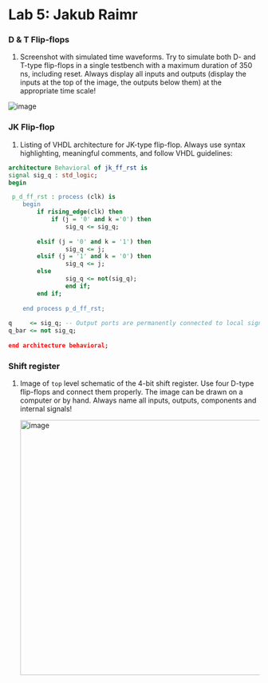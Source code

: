 # Lab 5: Jakub Raimr

### D & T Flip-flops

1. Screenshot with simulated time waveforms. Try to simulate both D- and T-type flip-flops in a single testbench with a maximum duration of 350 ns, including reset. Always display all inputs and outputs (display the inputs at the top of the image, the outputs below them) at the appropriate time scale!

![image](https://user-images.githubusercontent.com/95495159/224009164-c2dc5519-f562-4ce0-ad77-b673cf3a0b4c.png)

### JK Flip-flop

1. Listing of VHDL architecture for JK-type flip-flop. Always use syntax highlighting, meaningful comments, and follow VHDL guidelines:

```vhdl
architecture Behavioral of jk_ff_rst is
signal sig_q : std_logic;
begin

 p_d_ff_rst : process (clk) is
    begin
        if rising_edge(clk) then
            if (j = '0' and k ='0') then 
                sig_q <= sig_q;
                        
        elsif (j = '0' and k = '1') then
                sig_q <= j;
        elsif (j = '1' and k = '0') then
                sig_q <= j;
        else
                sig_q <= not(sig_q);
                end if;
        end if;
    
    end process p_d_ff_rst;
    
q     <= sig_q; -- Output ports are permanently connected to local signal
q_bar <= not sig_q;
    
end architecture behavioral;
```

### Shift register

1. Image of `top` level schematic of the 4-bit shift register. Use four D-type flip-flops and connect them properly. The image can be drawn on a computer or by hand. Always name all inputs, outputs, components and internal signals!

   <img width="511" alt="image" src="https://user-images.githubusercontent.com/95495159/224483852-c2cb1f25-5bbb-414d-a58b-ec0f498dc537.png">
